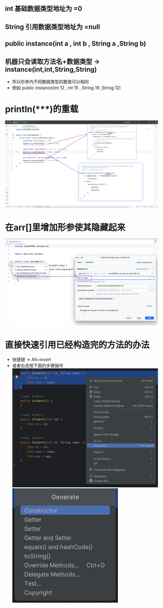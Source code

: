 ## int 基础数据类型地址为 =0
## String 引用数据类型地址为 =null
## public instance(int a , int b , String a ,String b)
## 机器只会读取方法名+数据类型 → instance(int,int,String,String)
* 所以形参内不同数据类型的数值可以相同
* 例如 public instance(int 12 , int 15 , String 19 ,String 12)
# println(***)的重载
![println_overload.png](img%2Fprintln_overload.png)
# 在arr[]里增加形参使其隐藏起来
![img.png](varargs%2Fe2%2Fimg.png)
# 直接快速引用已经构造完的方法的办法
* 快捷键 → Alt+insert
* 或者右击按下面的步骤操作
![img.png](img%2Fimg.png)
![img_1.png](img%2Fimg_1.png)
